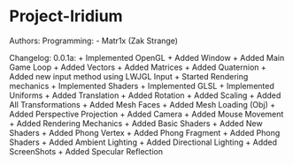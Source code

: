 Project-Iridium
============

Authors:
	Programming:
		- Matr1x (Zak Strange)

Changelog:
	0.0.1a:
		+ Implemented OpenGL
		+ Added Window
		+ Added Main Game Loop
		+ Added Vectors
		+ Added Matrices
		+ Added Quaternion
		+ Added new input method using LWJGL Input
		+ Started Rendering mechanics
		+ Implemented Shaders
		+ Implemented GLSL
		+ Implemented Uniforms
		+ Added Translation
		+ Added Rotation
		+ Added Scaling
		+ Added All Transformations
		+ Added Mesh Faces
		+ Added Mesh Loading (Obj)
		+ Added Perspective Projection
		+ Added Camera
		+ Added Mouse Movement
		+ Added Rendering Mechanics
		+ Added Basic Shaders
		+ Added New Shaders
		+ Added Phong Vertex
		+ Added Phong Fragment
		+ Added Phong Shaders
		+ Added Ambient Lighting
		+ Added Directional Lighting
		+ Added ScreenShots
		+ Added Specular Reflection